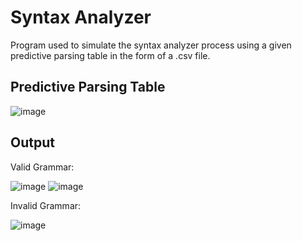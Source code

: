 # Syntax Analyzer
Program used to simulate the syntax analyzer process using a given predictive parsing table in the form of a .csv file.

## Predictive Parsing Table
![image](https://github.com/DannyCamacho/syntaxanalyzer/assets/91514165/52abe64a-fc57-4fc9-b2ac-3ff4fea31609)

## Output
Valid Grammar:

![image](https://github.com/DannyCamacho/syntaxanalyzer/assets/91514165/a8a949dd-ec44-4164-ac09-930287a018fd)
![image](https://github.com/DannyCamacho/syntaxanalyzer/assets/91514165/b8782778-aa3d-4197-ba93-3e88c83f98a9)

Invalid Grammar:

![image](https://github.com/DannyCamacho/syntaxanalyzer/assets/91514165/ca4affb1-5ebc-4d45-ad25-294e207b5660)
